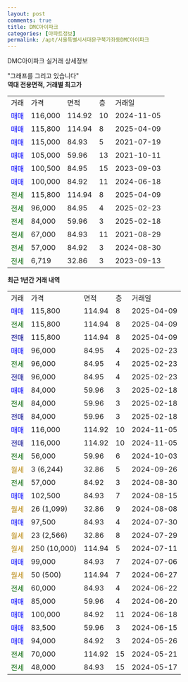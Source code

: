 ```yaml
---
layout: post
comments: true
title: DMC아이파크
categories: [아파트정보]
permalink: /apt/서울특별시서대문구북가좌동DMC아이파크
---
```


DMC아이파크 실거래 상세정보

<script type="text/javascript">
  google.charts.load('current', {'packages':['line', 'corechart']});
  google.charts.setOnLoadCallback(drawChart);

  function drawChart() {
    var data = new google.visualization.DataTable();
    data.addColumn('date', '거래일');
    data.addColumn('number', "매매");
    data.addColumn('number', "전세");
    data.addColumn('number', "전매");

    data.addRows([[new Date(Date.parse("2025-04-09")), 115800, null, null], [new Date(Date.parse("2025-04-09")), null, 115800, null], [new Date(Date.parse("2025-04-09")), null, null, 115800], [new Date(Date.parse("2025-02-23")), 96000, null, null], [new Date(Date.parse("2025-02-23")), null, 96000, null], [new Date(Date.parse("2025-02-23")), null, null, 96000], [new Date(Date.parse("2025-02-18")), 84000, null, null], [new Date(Date.parse("2025-02-18")), null, 84000, null], [new Date(Date.parse("2025-02-18")), null, null, 84000], [new Date(Date.parse("2024-11-05")), 116000, null, null], [new Date(Date.parse("2024-11-05")), null, null, 116000], [new Date(Date.parse("2024-10-03")), null, 56000, null], [new Date(Date.parse("2024-09-26")), null, null, null], [new Date(Date.parse("2024-08-30")), null, 57000, null], [new Date(Date.parse("2024-08-15")), 102500, null, null], [new Date(Date.parse("2024-08-08")), null, null, null], [new Date(Date.parse("2024-07-30")), 97500, null, null], [new Date(Date.parse("2024-07-29")), null, null, null], [new Date(Date.parse("2024-07-11")), null, null, null], [new Date(Date.parse("2024-07-06")), 99000, null, null], [new Date(Date.parse("2024-06-27")), null, null, null], [new Date(Date.parse("2024-06-22")), null, 60000, null], [new Date(Date.parse("2024-06-20")), 85000, null, null], [new Date(Date.parse("2024-06-18")), 100000, null, null], [new Date(Date.parse("2024-06-15")), 83500, null, null], [new Date(Date.parse("2024-05-26")), 94000, null, null], [new Date(Date.parse("2024-05-21")), null, 70000, null], [new Date(Date.parse("2024-05-17")), null, 48000, null]]);

    var options = {
      hAxis: {
        format: 'yyyy/MM/dd'
      },    
      lineWidth: 0,
      pointsVisible: true,    
      title: '최근 1년간 유형별 실거래가 분포',
      legend: { position: 'bottom' }
    };

    var formatter = new google.visualization.NumberFormat({pattern:'###,###'} );
    formatter.format(data, 1);
    formatter.format(data, 2);
    
    setTimeout(function() {
        var chart = new google.visualization.LineChart(document.getElementById('columnchart_material'));
        chart.draw(data, (options));
        document.getElementById('loading').style.display = 'none';
    }, 200);
  }
</script>


<div id="loading" style="z-index:20; display: block; margin-left: 0px">"그래프를 그리고 있습니다"</div>
<div id="columnchart_material" style="width: 95%; margin-left: 0px; display: block"></div>
<!-- contents start -->
<b>역대 전용면적, 거래별 최고가</b>
<table class="sortable">
    <tr>
      <td>거래</td>
      <td>가격</td>
      <td>면적</td>
      <td>층</td>
      <td>거래일</td>
    </tr>
        <tr>
          <td><a style="color: blue">매매</a></td>
          <td>116,000</td>
          <td>114.92</td>
          <td>10</td>
          <td>2024-11-05</td>
        </tr>            <tr>
          <td><a style="color: blue">매매</a></td>
          <td>115,800</td>
          <td>114.94</td>
          <td>8</td>
          <td>2025-04-09</td>
        </tr>            <tr>
          <td><a style="color: blue">매매</a></td>
          <td>115,000</td>
          <td>84.93</td>
          <td>5</td>
          <td>2021-07-19</td>
        </tr>            <tr>
          <td><a style="color: blue">매매</a></td>
          <td>105,000</td>
          <td>59.96</td>
          <td>13</td>
          <td>2021-10-11</td>
        </tr>            <tr>
          <td><a style="color: blue">매매</a></td>
          <td>100,500</td>
          <td>84.95</td>
          <td>15</td>
          <td>2023-09-03</td>
        </tr>            <tr>
          <td><a style="color: blue">매매</a></td>
          <td>100,000</td>
          <td>84.92</td>
          <td>11</td>
          <td>2024-06-18</td>
        </tr>        
        <tr>
              <td><a style="color: darkgreen">전세</a></td>
              <td>115,800</td>
              <td>114.94</td>
              <td>8</td>
              <td>2025-04-09</td>
            </tr>            <tr>
              <td><a style="color: darkgreen">전세</a></td>
              <td>96,000</td>
              <td>84.95</td>
              <td>4</td>
              <td>2025-02-23</td>
            </tr>            <tr>
              <td><a style="color: darkgreen">전세</a></td>
              <td>84,000</td>
              <td>59.96</td>
              <td>3</td>
              <td>2025-02-18</td>
            </tr>            <tr>
              <td><a style="color: darkgreen">전세</a></td>
              <td>67,000</td>
              <td>84.93</td>
              <td>11</td>
              <td>2021-08-29</td>
            </tr>            <tr>
              <td><a style="color: darkgreen">전세</a></td>
              <td>57,000</td>
              <td>84.92</td>
              <td>3</td>
              <td>2024-08-30</td>
            </tr>            <tr>
              <td><a style="color: darkgreen">전세</a></td>
              <td>6,719</td>
              <td>32.86</td>
              <td>3</td>
              <td>2023-09-13</td>
            </tr>        
    
</table>

<b>최근 1년간 거래 내역</b>

<table class="sortable">
    <tr>
      <td>거래</td>
      <td>가격</td>
      <td>면적</td>
      <td>층</td>
      <td>거래일</td>
    </tr>
    <tr>
      <td><a style="color: blue">매매</a></td>
      <td>115,800</td>
      <td>114.94</td>
      <td>8</td>
      <td>2025-04-09</td>
    </tr>          <tr>
      <td><a style="color: darkgreen">전세</a></td>
      <td>115,800</td>
      <td>114.94</td>
      <td>8</td>
      <td>2025-04-09</td>
    </tr>          <tr>
      <td><a style="color: darkblue">전매</a></td>
      <td>115,800</td>
      <td>114.94</td>
      <td>8</td>
      <td>2025-04-09</td>
    </tr>          <tr>
      <td><a style="color: blue">매매</a></td>
      <td>96,000</td>
      <td>84.95</td>
      <td>4</td>
      <td>2025-02-23</td>
    </tr>          <tr>
      <td><a style="color: darkgreen">전세</a></td>
      <td>96,000</td>
      <td>84.95</td>
      <td>4</td>
      <td>2025-02-23</td>
    </tr>          <tr>
      <td><a style="color: darkblue">전매</a></td>
      <td>96,000</td>
      <td>84.95</td>
      <td>4</td>
      <td>2025-02-23</td>
    </tr>          <tr>
      <td><a style="color: blue">매매</a></td>
      <td>84,000</td>
      <td>59.96</td>
      <td>3</td>
      <td>2025-02-18</td>
    </tr>          <tr>
      <td><a style="color: darkgreen">전세</a></td>
      <td>84,000</td>
      <td>59.96</td>
      <td>3</td>
      <td>2025-02-18</td>
    </tr>          <tr>
      <td><a style="color: darkblue">전매</a></td>
      <td>84,000</td>
      <td>59.96</td>
      <td>3</td>
      <td>2025-02-18</td>
    </tr>          <tr>
      <td><a style="color: blue">매매</a></td>
      <td>116,000</td>
      <td>114.92</td>
      <td>10</td>
      <td>2024-11-05</td>
    </tr>          <tr>
      <td><a style="color: darkblue">전매</a></td>
      <td>116,000</td>
      <td>114.92</td>
      <td>10</td>
      <td>2024-11-05</td>
    </tr>          <tr>
      <td><a style="color: darkgreen">전세</a></td>
      <td>56,000</td>
      <td>59.96</td>
      <td>6</td>
      <td>2024-10-03</td>
    </tr>          <tr>
      <td><a style="color: darkgoldenrod">월세</a></td>
      <td>3 (6,244)</td>
      <td>32.86</td>
      <td>5</td>
      <td>2024-09-26</td>
    </tr>          <tr>
      <td><a style="color: darkgreen">전세</a></td>
      <td>57,000</td>
      <td>84.92</td>
      <td>3</td>
      <td>2024-08-30</td>
    </tr>          <tr>
      <td><a style="color: blue">매매</a></td>
      <td>102,500</td>
      <td>84.93</td>
      <td>7</td>
      <td>2024-08-15</td>
    </tr>          <tr>
      <td><a style="color: darkgoldenrod">월세</a></td>
      <td>26 (1,099)</td>
      <td>32.86</td>
      <td>9</td>
      <td>2024-08-08</td>
    </tr>          <tr>
      <td><a style="color: blue">매매</a></td>
      <td>97,500</td>
      <td>84.93</td>
      <td>4</td>
      <td>2024-07-30</td>
    </tr>          <tr>
      <td><a style="color: darkgoldenrod">월세</a></td>
      <td>23 (2,566)</td>
      <td>32.86</td>
      <td>8</td>
      <td>2024-07-29</td>
    </tr>          <tr>
      <td><a style="color: darkgoldenrod">월세</a></td>
      <td>250 (10,000)</td>
      <td>114.94</td>
      <td>5</td>
      <td>2024-07-11</td>
    </tr>          <tr>
      <td><a style="color: blue">매매</a></td>
      <td>99,000</td>
      <td>84.93</td>
      <td>7</td>
      <td>2024-07-06</td>
    </tr>          <tr>
      <td><a style="color: darkgoldenrod">월세</a></td>
      <td>50 (500)</td>
      <td>114.94</td>
      <td>7</td>
      <td>2024-06-27</td>
    </tr>          <tr>
      <td><a style="color: darkgreen">전세</a></td>
      <td>60,000</td>
      <td>84.93</td>
      <td>4</td>
      <td>2024-06-22</td>
    </tr>          <tr>
      <td><a style="color: blue">매매</a></td>
      <td>85,000</td>
      <td>59.96</td>
      <td>4</td>
      <td>2024-06-20</td>
    </tr>          <tr>
      <td><a style="color: blue">매매</a></td>
      <td>100,000</td>
      <td>84.92</td>
      <td>11</td>
      <td>2024-06-18</td>
    </tr>          <tr>
      <td><a style="color: blue">매매</a></td>
      <td>83,500</td>
      <td>59.96</td>
      <td>3</td>
      <td>2024-06-15</td>
    </tr>          <tr>
      <td><a style="color: blue">매매</a></td>
      <td>94,000</td>
      <td>84.92</td>
      <td>3</td>
      <td>2024-05-26</td>
    </tr>          <tr>
      <td><a style="color: darkgreen">전세</a></td>
      <td>70,000</td>
      <td>114.92</td>
      <td>15</td>
      <td>2024-05-21</td>
    </tr>          <tr>
      <td><a style="color: darkgreen">전세</a></td>
      <td>48,000</td>
      <td>84.93</td>
      <td>15</td>
      <td>2024-05-17</td>
    </tr>      </table>
<!-- contents end -->    

